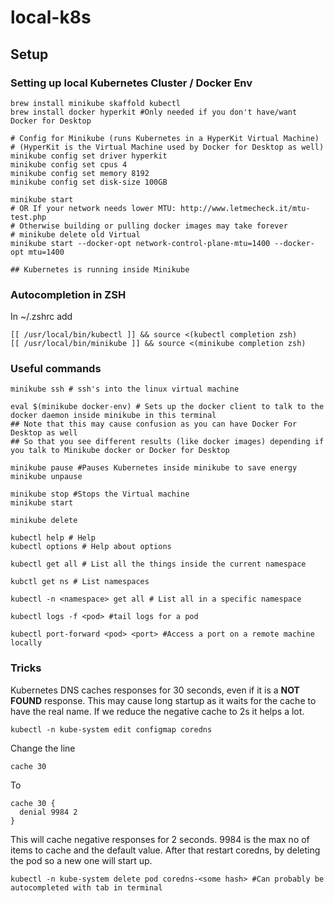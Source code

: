 # local-k8s

## Setup
### Setting up local Kubernetes Cluster / Docker Env

```
brew install minikube skaffold kubectl
brew install docker hyperkit #Only needed if you don't have/want Docker for Desktop

# Config for Minikube (runs Kubernetes in a HyperKit Virtual Machine)
# (HyperKit is the Virtual Machine used by Docker for Desktop as well)
minikube config set driver hyperkit
minikube config set cpus 4
minikube config set memory 8192
minikube config set disk-size 100GB

minikube start 
# OR If your network needs lower MTU: http://www.letmecheck.it/mtu-test.php
# Otherwise building or pulling docker images may take forever
# minikube delete old Virtual
minikube start --docker-opt network-control-plane-mtu=1400 --docker-opt mtu=1400

## Kubernetes is running inside Minikube
```

### Autocompletion in ZSH
In ~/.zshrc add
```
[[ /usr/local/bin/kubectl ]] && source <(kubectl completion zsh)
[[ /usr/local/bin/minikube ]] && source <(minikube completion zsh)
```

### Useful commands
```
minikube ssh # ssh's into the linux virtual machine

eval $(minikube docker-env) # Sets up the docker client to talk to the docker daemon inside minikube in this terminal
## Note that this may cause confusion as you can have Docker For Desktop as well
## So that you see different results (like docker images) depending if you talk to Minikube docker or Docker for Desktop

minikube pause #Pauses Kubernetes inside minikube to save energy 
minikube unpause

minikube stop #Stops the Virtual machine
minikube start

minikube delete

kubectl help # Help
kubectl options # Help about options

kubectl get all # List all the things inside the current namespace

kubctl get ns # List namespaces

kubectl -n <namespace> get all # List all in a specific namespace

kubectl logs -f <pod> #tail logs for a pod

kubectl port-forward <pod> <port> #Access a port on a remote machine locally
```

### Tricks
Kubernetes DNS caches responses for 30 seconds, even if it is a **NOT FOUND** response. This may cause long startup as it waits for the cache to have the real name. If we reduce the negative cache to 2s it helps a lot. 
```
kubectl -n kube-system edit configmap coredns
```
Change the line 
```
cache 30

```
To
```
cache 30 {
  denial 9984 2
}
```
This will cache negative responses for 2 seconds. 9984 is the max no of items to cache and the default value.
After that restart coredns, by deleting the pod so a new one will start up.
```
kubectl -n kube-system delete pod coredns-<some hash> #Can probably be autocompleted with tab in terminal
```

